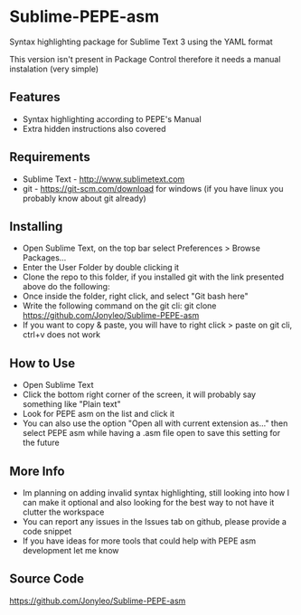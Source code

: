 # Sublime-PEPE-asm
Syntax highlighting package for Sublime Text 3 using the YAML format

This version isn't present in Package Control therefore it needs a manual instalation (very simple)


Features
---------
* Syntax highlighting according to PEPE's Manual
* Extra hidden instructions also covered

Requirements
---------
* Sublime Text - http://www.sublimetext.com
* git - https://git-scm.com/download for windows (if you have linux you probably know about git already)

Installing
---------
* Open Sublime Text, on the top bar select Preferences > Browse Packages...
* Enter the User Folder by double clicking it
* Clone the repo to this folder, if you installed git with the link presented above do the following:
* Once inside the folder, right click, and select "Git bash here"
* Write the following command on the git cli: git clone https://github.com/Jonyleo/Sublime-PEPE-asm
* If you want to copy & paste, you will have to right click > paste on git cli, ctrl+v does not work

How to Use
---------
* Open Sublime Text 
* Click the bottom right corner of the screen, it will probably say something like "Plain text"
* Look for PEPE asm on the list and click it
* You can also use the option "Open all with current extension as..." then select PEPE asm while having a .asm file open to save this setting for the future

More Info
---------
* Im planning on adding invalid syntax highlighting, still looking into how I can make it optional and also looking for the best way to not have it clutter the workspace
* You can report any issues in the Issues tab on github, please provide a code snippet
* If you have ideas for more tools that could help with PEPE asm development let me know

Source Code
---------
https://github.com/Jonyleo/Sublime-PEPE-asm
